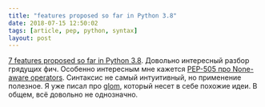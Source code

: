 ```yaml
---
title: "features proposed so far in Python 3.8"
date: 2018-07-15 12:50:02
tags: [article, pep, python, syntax]
layout: post
---
```


[7 features proposed so far in Python 3.8](https://hackernoon.com/7-features-proposed-so-far-in-python-3-8-acb0d97c83c8). Довольно интересный разбор грядущих фич. Особенно интересным мне кажется [PEP-505 про None-aware operators](https://www.python.org/dev/peps/pep-0505/). Синтаксис не самый интуитивный, но применение полезное. Я уже писал про [glom](https://t.me/itgram_channel/143), который несет в себе похожие идеи. В общем, всё довольно не однозначно.
